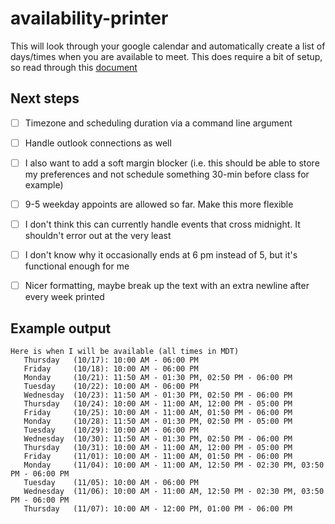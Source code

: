 # availability-printer

This will look through your google calendar and automatically create a list of days/times when you are available to meet.
This does require a bit of setup, so read through this [document](https://developers.google.com/calendar/api/quickstart/python)

## Next steps
- [ ] Timezone and scheduling duration via a command line argument
- [ ] Handle outlook connections as well
- [ ] I also want to add a soft margin blocker (i.e. this should be able to store my preferences and not schedule something 30-min before class for example)
- [ ] 9-5 weekday appoints are allowed so far. Make this more flexible
- [ ] I don't think this can currently handle events that cross midnight. It shouldn't error out at the very least
- [ ] I don't know why it occasionally ends at 6 pm instead of 5, but it's functional enough for me
- [ ] Nicer formatting, maybe break up the text with an extra newline after every week printed


## Example output
```
Here is when I will be available (all times in MDT)
   Thursday   (10/17): 10:00 AM - 06:00 PM
   Friday     (10/18): 10:00 AM - 06:00 PM
   Monday     (10/21): 11:50 AM - 01:30 PM, 02:50 PM - 06:00 PM
   Tuesday    (10/22): 10:00 AM - 06:00 PM
   Wednesday  (10/23): 11:50 AM - 01:30 PM, 02:50 PM - 06:00 PM
   Thursday   (10/24): 10:00 AM - 11:00 AM, 12:00 PM - 05:00 PM
   Friday     (10/25): 10:00 AM - 11:00 AM, 01:50 PM - 06:00 PM
   Monday     (10/28): 11:50 AM - 01:30 PM, 02:50 PM - 05:00 PM
   Tuesday    (10/29): 10:00 AM - 06:00 PM
   Wednesday  (10/30): 11:50 AM - 01:30 PM, 02:50 PM - 06:00 PM
   Thursday   (10/31): 10:00 AM - 11:00 AM, 12:00 PM - 05:00 PM
   Friday     (11/01): 10:00 AM - 11:00 AM, 01:50 PM - 06:00 PM
   Monday     (11/04): 10:00 AM - 11:00 AM, 12:50 PM - 02:30 PM, 03:50 PM - 06:00 PM
   Tuesday    (11/05): 10:00 AM - 06:00 PM
   Wednesday  (11/06): 10:00 AM - 11:00 AM, 12:50 PM - 02:30 PM, 03:50 PM - 06:00 PM
   Thursday   (11/07): 10:00 AM - 12:00 PM, 01:00 PM - 06:00 PM
```
